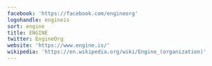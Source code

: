 ```yaml
---
facebook: 'https://facebook.com/engineorg'
logohandle: engineis
sort: engine
title: ENGINE
twitter: EngineOrg
website: 'https://www.engine.is/'
wikipedia: 'https://en.wikipedia.org/wiki/Engine_(organization)'
---
```

